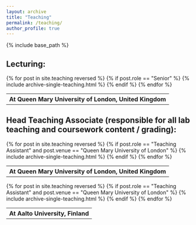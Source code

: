 ```yaml
---
layout: archive
title: "Teaching"
permalink: /teaching/
author_profile: true
---
```


{% include base_path %}

Lecturing:
------

<table>
<tr>
  <th class="venue" colspan="2">At Queen Mary University of London, United Kingdom</th>
</tr>
{% for post in site.teaching reversed %}
  {% if post.role == "Senior" %}
    {% include archive-single-teaching.html %}
  {% endif %}
{% endfor %}
</table>

Head Teaching Associate (responsible for all lab teaching and coursework content / grading):
------
<table>
<tr>
  <th class="venue" colspan="2">At Queen Mary University of London, United Kingdom</th>
</tr>
{% for post in site.teaching reversed %}
  {% if post.role == "Teaching Assistant" and post.venue == "Queen Mary University of London" %}
    {% include archive-single-teaching.html %}
  {% endif %}
{% endfor %}
</table>

<table>
<tr>
  <th class="venue" colspan="2">At Aalto University, Finland</th>
</tr>
{% for post in site.teaching reversed %}
  {% if post.role == "Teaching Assistant" and post.venue == "Queen Mary University of London" %}
    {% include archive-single-teaching.html %}
  {% endif %}
{% endfor %}
</table>
